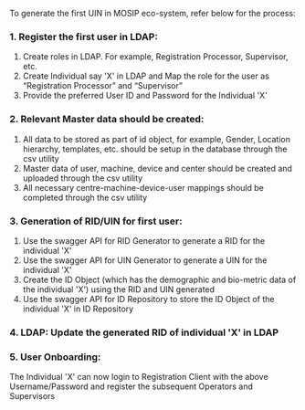 To generate the first UIN in MOSIP eco-system, refer below for the process:

### 1. Register the first user in LDAP:
1. Create roles in LDAP. For example, Registration Processor, Supervisor, etc.
2. Create Individual say 'X' in LDAP and Map the role for the user as “Registration Processor” and “Supervisor”
3. Provide the preferred User ID and Password for the Individual 'X'
### 2. Relevant Master data should be created:
1. All data to be stored as part of id object, for example, Gender, Location hierarchy, templates, etc. should be setup in the database through the csv utility
2. Master data of user, machine, device and center should be created and uploaded through the csv utility 
3. All necessary centre-machine-device-user mappings should be completed through the csv utility
### 3. Generation of RID/UIN for first user:
1. Use the swagger API for RID Generator to generate a RID for the individual 'X'
2. Use the swagger API for UIN Generator to generate a UIN for the individual 'X'
3. Create the ID Object (which has the demographic and bio-metric data of the individual 'X') using the RID and UIN generated
4. Use the swagger API for ID Repository to store the ID Object of the individual 'X' in ID Repository
### 4. LDAP: Update the generated RID of individual 'X' in LDAP
### 5. User Onboarding:
The Individual 'X' can now login to Registration Client with the above Username/Password and register the subsequent  Operators and Supervisors
